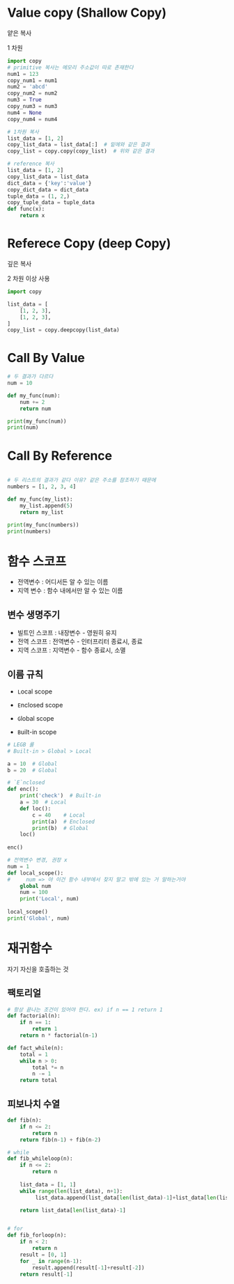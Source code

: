 # Value copy (Shallow Copy)
얕은 복사

1 차원
```python
import copy
# primitive 복사는 메모리 주소값이 따로 존재한다
num1 = 123
copy_num1 = num1
num2 = 'abcd'
copy_num2 = num2
num3 = True
copy_num3 = num3
num4 = None
copy_num4 = num4

# 1차원 복사
list_data = [1, 2]
copy_list_data = list_data[:]  # 밑에와 같은 결과
copy_list = copy.copy(copy_list)  # 위와 같은 결과

# reference 복사
list_data = [1, 2]
copy_list_data = list_data
dict_data = {'key':'value'}
copy_dict_data = dict_data
tuple_data = (1, 2,)
copy_tuple_data = tuple_data
def func(x):
    return x
```

# Referece Copy (deep Copy)
깊은 복사

2 차원 이상 사용
```python
import copy

list_data = [
    [1, 2, 3],
    [1, 2, 3],
]
copy_list = copy.deepcopy(list_data)
```

# Call By Value
```python
# 두 결과가 다르다
num = 10

def my_func(num):
    num += 2
    return num

print(my_func(num))
print(num)
```


# Call By Reference
```python

# 두 리스트의 결과가 같다 이유? 같은 주소를 참조하기 때문에
numbers = [1, 2, 3, 4]

def my_func(my_list):
    my_list.append(5)
    return my_list

print(my_func(numbers))
print(numbers)
```

# 함수 스코프
- 전역변수 : 어디서든 알 수 있는 이름
- 지역 변수 : 함수 내에서만 알 수 있는 이름

## 변수 생명주기
- 빌트인 스코프 : 내장변수 - 영원히 유지
- 전역 스코프 : 전역변수 - 인터프리터 종료시, 종료
- 지역 스코프 : 지역변수 - 함수 종료시, 소멸


## 이름 규칙
* `L`ocal scope

* `E`nclosed scope

* `G`lobal scope

* `B`uilt-in scope

```python
# LEGB 룰 
# Built-in > Global > Local

a = 10  # Global
b = 20  # Global

# `E`nclosed
def enc():
    print('check')  # Built-in
    a = 30  # Local
    def loc():
        c = 40    # Local
        print(a)  # Enclosed
        print(b)  # Global
    loc()
    
enc()

# 전역변수 변경, 권장 x
num = 1
def local_scope():
#     num => 야 이건 함수 내부에서 찾지 말고 밖에 있는 거 말하는거야
    global num
    num = 100
    print('Local', num)
    
local_scope()
print('Global', num)
```

# 재귀함수
자기 자신을 호출하는 것

## 팩토리얼
```python
# 항상 끝나는 조건이 있어야 한다. ex) if n == 1 return 1
def factorial(n):
    if n == 1:
        return 1
    return n * factorial(n-1)

def fact_while(n):
    total = 1
    while n > 0:
        total *= n
        n -= 1
    return total
```

## 피보나치 수열

```python
def fib(n):
    if n <= 2:
        return n    
    return fib(n-1) + fib(n-2)

# while
def fib_whileloop(n):
    if n <= 2:
        return n
    
    list_data = [1, 1]
    while range(len(list_data), n+1):
         list_data.append(list_data[len(list_data)-1]+list_data[len(list_data)-2])

    return list_data[len(list_data)-1]


# for
def fib_forloop(n):
    if n < 2:
        return n
    result = [0, 1]
    for _ in range(n-1):
        result.append(result[-1]+result[-2])
    return result[-1]
```
